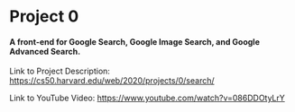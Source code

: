 # Project 0

#### A front-end for Google Search, Google Image Search, and Google Advanced Search.


Link to Project Description: https://cs50.harvard.edu/web/2020/projects/0/search/


Link to YouTube Video: https://www.youtube.com/watch?v=086DDOtyLrY

